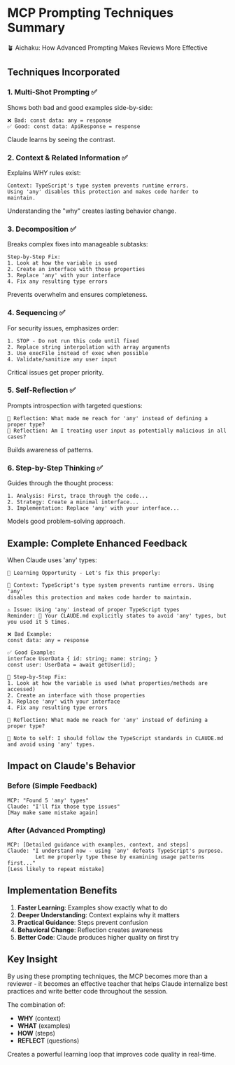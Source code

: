 # MCP Prompting Techniques Summary

🪴 Aichaku: How Advanced Prompting Makes Reviews More Effective

## Techniques Incorporated

### 1. **Multi-Shot Prompting** ✅

Shows both bad and good examples side-by-side:

```
❌ Bad: const data: any = response
✅ Good: const data: ApiResponse = response
```

Claude learns by seeing the contrast.

### 2. **Context & Related Information** ✅

Explains WHY rules exist:

```
Context: TypeScript's type system prevents runtime errors. 
Using 'any' disables this protection and makes code harder to maintain.
```

Understanding the "why" creates lasting behavior change.

### 3. **Decomposition** ✅

Breaks complex fixes into manageable subtasks:

```
Step-by-Step Fix:
1. Look at how the variable is used
2. Create an interface with those properties
3. Replace 'any' with your interface
4. Fix any resulting type errors
```

Prevents overwhelm and ensures completeness.

### 4. **Sequencing** ✅

For security issues, emphasizes order:

```
1. STOP - Do not run this code until fixed
2. Replace string interpolation with array arguments
3. Use execFile instead of exec when possible
4. Validate/sanitize any user input
```

Critical issues get proper priority.

### 5. **Self-Reflection** ✅

Prompts introspection with targeted questions:

```
🤔 Reflection: What made me reach for 'any' instead of defining a proper type?
🤔 Reflection: Am I treating user input as potentially malicious in all cases?
```

Builds awareness of patterns.

### 6. **Step-by-Step Thinking** ✅

Guides through the thought process:

```
1. Analysis: First, trace through the code...
2. Strategy: Create a minimal interface...
3. Implementation: Replace 'any' with your interface...
```

Models good problem-solving approach.

## Example: Complete Enhanced Feedback

When Claude uses 'any' types:

```
🌱 Learning Opportunity - Let's fix this properly:

📖 Context: TypeScript's type system prevents runtime errors. Using 'any' 
disables this protection and makes code harder to maintain.

⚠️ Issue: Using 'any' instead of proper TypeScript types
Reminder: 📝 Your CLAUDE.md explicitly states to avoid 'any' types, but you used it 5 times.

❌ Bad Example:
const data: any = response

✅ Good Example:
interface UserData { id: string; name: string; }
const user: UserData = await getUser(id);

🔄 Step-by-Step Fix:
1. Look at how the variable is used (what properties/methods are accessed)
2. Create an interface with those properties
3. Replace 'any' with your interface
4. Fix any resulting type errors

🤔 Reflection: What made me reach for 'any' instead of defining a proper type?

📌 Note to self: I should follow the TypeScript standards in CLAUDE.md and avoid using 'any' types.
```

## Impact on Claude's Behavior

### Before (Simple Feedback)

```
MCP: "Found 5 'any' types"
Claude: "I'll fix those type issues"
[May make same mistake again]
```

### After (Advanced Prompting)

```
MCP: [Detailed guidance with examples, context, and steps]
Claude: "I understand now - using 'any' defeats TypeScript's purpose.
         Let me properly type these by examining usage patterns first..."
[Less likely to repeat mistake]
```

## Implementation Benefits

1. **Faster Learning**: Examples show exactly what to do
2. **Deeper Understanding**: Context explains why it matters
3. **Practical Guidance**: Steps prevent confusion
4. **Behavioral Change**: Reflection creates awareness
5. **Better Code**: Claude produces higher quality on first try

## Key Insight

By using these prompting techniques, the MCP becomes more than a reviewer - it
becomes an effective teacher that helps Claude internalize best practices and
write better code throughout the session.

The combination of:

- **WHY** (context)
- **WHAT** (examples)
- **HOW** (steps)
- **REFLECT** (questions)

Creates a powerful learning loop that improves code quality in real-time.
